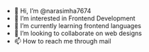 - 👋 Hi, I’m @narasimha7674
- 👀 I’m interested in Frontend Development
- 🌱 I’m currently learning frontend languages
- 💞️ I’m looking to collaborate on web designs 
- 📫 How to reach me through mail

<!---
narasimha7674/narasimha7674 is a ✨ special ✨ repository because its `README.md` (this file) appears on your GitHub profile.
You can click the Preview link to take a look at your changes.
--->
